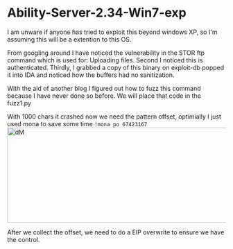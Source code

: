 # Ability-Server-2.34-Win7-exp
I am unware if anyone has tried to exploit this beyond windows XP, so I'm assuming this will be a extention to this OS.

From googling around I have noticed the vulnerability in the STOR ftp command which is used for: Uploading files.
Second I noticed this is authenticated.
Thirdly, I grabbed a copy of this binary on exploit-db popped it into IDA and noticed how the buffers had no sanitization.

With the aid of another blog I figured out how to fuzz this command because I have never done so before.
We will place that code in the fuzz1.py

With 1000 chars it crashed now we need the pattern offset, optimially I just used mona to save some time `!mona po 67423167`
<img width="530" height="219" alt="dM" src="https://github.com/user-attachments/assets/db2fbc0c-aab4-439c-bf83-b8fbd750537f" />


After we collect the offset, we need to do a EIP overwrite to ensure we have the control.
